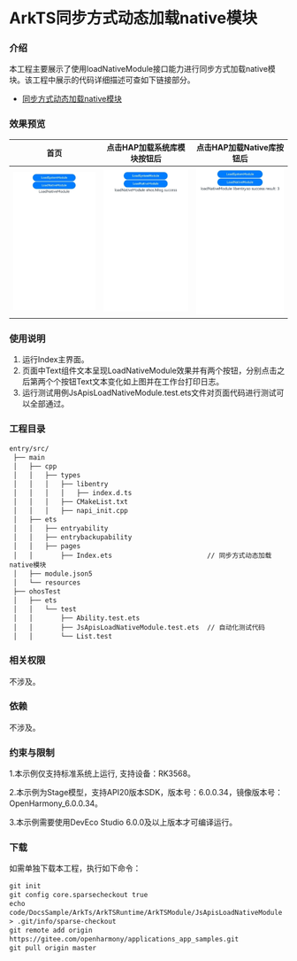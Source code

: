 # ArkTS同步方式动态加载native模块

### 介绍

本工程主要展示了使用loadNativeModule接口能力进行同步方式加载native模块。该工程中展示的代码详细描述可查如下链接部分。

- [同步方式动态加载native模块](https://docs.openharmony.cn/pages/v5.0/zh-cn/application-dev/arkts-utils/js-apis-load-native-module.md)

### 效果预览

| 首页                                                                      | 点击HAP加载系统库模块按钮后                                               | 点击HAP加载Native库按钮后                                                 |
| ------------------------------------------------------------------------- | ------------------------------------------------------------------------- | ------------------------------------------------------------------------- |
| <img src="./screenshots/JsApisLoadNativeModule1.png" style="zoom:50%;" /> | <img src="./screenshots/JsApisLoadNativeModule2.png" style="zoom:50%;" /> | <img src="./screenshots/JsApisLoadNativeModule3.png" style="zoom:50%;" /> |

### 使用说明

1. 运行Index主界面。
2. 页面中Text组件文本呈现LoadNativeModule效果并有两个按钮，分别点击之后第两个个按钮Text文本变化如上图并在工作台打印日志。
3. 运行测试用例JsApisLoadNativeModule.test.ets文件对页面代码进行测试可以全部通过。

### 工程目录

```
entry/src/
 ├── main
 │   ├── cpp
 │   │   ├── types
 │   │   │   ├── libentry
 │   │   │   │   ├── index.d.ts
 │   │   │   ├── CMakeList.txt
 │   │   │   ├── napi_init.cpp
 │   ├── ets
 │   │   ├── entryability
 │   │   ├── entrybackupability
 │   │   ├── pages
 │   │       ├── Index.ets                        // 同步方式动态加载native模块
 │   ├── module.json5
 │   └── resources
 ├── ohosTest
 │   ├── ets
 │   │   └── test
 │   │       ├── Ability.test.ets
 │   │       ├── JsApisLoadNativeModule.test.ets  // 自动化测试代码
 │   │       └── List.test
```

### 相关权限

不涉及。

### 依赖

不涉及。

### 约束与限制

1.本示例仅支持标准系统上运行, 支持设备：RK3568。

2.本示例为Stage模型，支持API20版本SDK，版本号：6.0.0.34，镜像版本号：OpenHarmony_6.0.0.34。

3.本示例需要使用DevEco Studio 6.0.0及以上版本才可编译运行。

### 下载

如需单独下载本工程，执行如下命令：

```
git init
git config core.sparsecheckout true
echo code/DocsSample/ArkTs/ArkTSRuntime/ArkTSModule/JsApisLoadNativeModule > .git/info/sparse-checkout
git remote add origin https://gitee.com/openharmony/applications_app_samples.git
git pull origin master
```
